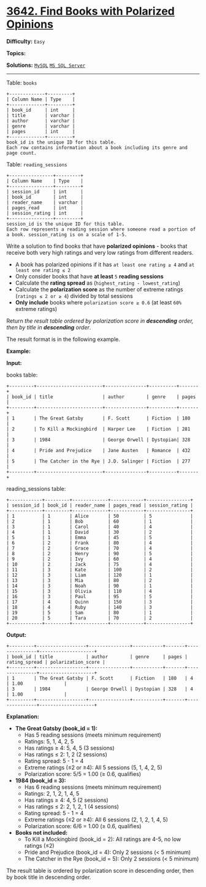 # [3642. Find Books with Polarized Opinions](https://leetcode.com/problems/find-books-with-polarized-opinions/)

**Difficulty:** `Easy`  

**Topics:**   

**Solutions:** [`MySQL`](../../src/sql/challenges/FindBooksWithPolarizedOpinions.sql) [`MS SQL Server`](../../src/sql/challenges/FindBooksWithPolarizedOpinions.sql)  

---

Table: `books`

```
+-------------+---------+
| Column Name | Type    |
+-------------+---------+
| book_id     | int     |
| title       | varchar |
| author      | varchar |
| genre       | varchar |
| pages       | int     |
+-------------+---------+
book_id is the unique ID for this table.
Each row contains information about a book including its genre and page count.
```

Table: `reading_sessions`

```
+----------------+---------+
| Column Name    | Type    |
+----------------+---------+
| session_id     | int     |
| book_id        | int     |
| reader_name    | varchar |
| pages_read     | int     |
| session_rating | int     |
+----------------+---------+
session_id is the unique ID for this table.
Each row represents a reading session where someone read a portion of a book. session_rating is on a scale of 1-5.
```

Write a solution to find books that have **polarized opinions** - books that receive both very high ratings and very low ratings from different readers.

* A book has polarized opinions if it has `at least one rating ≥ 4` and `at least one rating ≤ 2`
* Only consider books that have **at least** `5` **reading sessions**
* Calculate the **rating spread** as (`highest_rating - lowest_rating`)
* Calculate the **polarization score** as the number of extreme ratings (`ratings ≤ 2 or ≥ 4`) divided by total sessions
* **Only include** books where `polarization score ≥ 0.6` (at least `60%` extreme ratings)

Return *the result table ordered by polarization score in **descending** order, then by title in **descending** order*.

The result format is in the following example.

**Example:**

**Input:**

books table:

```
+---------+------------------------+---------------+----------+-------+
| book_id | title                  | author        | genre    | pages |
+---------+------------------------+---------------+----------+-------+
| 1       | The Great Gatsby       | F. Scott      | Fiction  | 180   |
| 2       | To Kill a Mockingbird  | Harper Lee    | Fiction  | 281   |
| 3       | 1984                   | George Orwell | Dystopian| 328   |
| 4       | Pride and Prejudice    | Jane Austen   | Romance  | 432   |
| 5       | The Catcher in the Rye | J.D. Salinger | Fiction  | 277   |
+---------+------------------------+---------------+----------+-------+
```

reading\_sessions table:

```
+------------+---------+-------------+------------+----------------+
| session_id | book_id | reader_name | pages_read | session_rating |
+------------+---------+-------------+------------+----------------+
| 1          | 1       | Alice       | 50         | 5              |
| 2          | 1       | Bob         | 60         | 1              |
| 3          | 1       | Carol       | 40         | 4              |
| 4          | 1       | David       | 30         | 2              |
| 5          | 1       | Emma        | 45         | 5              |
| 6          | 2       | Frank       | 80         | 4              |
| 7          | 2       | Grace       | 70         | 4              |
| 8          | 2       | Henry       | 90         | 5              |
| 9          | 2       | Ivy         | 60         | 4              |
| 10         | 2       | Jack        | 75         | 4              |
| 11         | 3       | Kate        | 100        | 2              |
| 12         | 3       | Liam        | 120        | 1              |
| 13         | 3       | Mia         | 80         | 2              |
| 14         | 3       | Noah        | 90         | 1              |
| 15         | 3       | Olivia      | 110        | 4              |
| 16         | 3       | Paul        | 95         | 5              |
| 17         | 4       | Quinn       | 150        | 3              |
| 18         | 4       | Ruby        | 140        | 3              |
| 19         | 5       | Sam         | 80         | 1              |
| 20         | 5       | Tara        | 70         | 2              |
+------------+---------+-------------+------------+----------------+
```

**Output:**

```
+---------+------------------+---------------+-----------+-------+---------------+--------------------+
| book_id | title            | author        | genre     | pages | rating_spread | polarization_score |
+---------+------------------+---------------+-----------+-------+---------------+--------------------+
| 1       | The Great Gatsby | F. Scott      | Fiction   | 180   | 4             | 1.00               |
| 3       | 1984             | George Orwell | Dystopian | 328   | 4             | 1.00               |
+---------+------------------+---------------+-----------+-------+---------------+--------------------+
```

**Explanation:**

* **The Great Gatsby (book\_id = 1):**
  + Has 5 reading sessions (meets minimum requirement)
  + Ratings: 5, 1, 4, 2, 5
  + Has ratings ≥ 4: 5, 4, 5 (3 sessions)
  + Has ratings ≤ 2: 1, 2 (2 sessions)
  + Rating spread: 5 - 1 = 4
  + Extreme ratings (≤2 or ≥4): All 5 sessions (5, 1, 4, 2, 5)
  + Polarization score: 5/5 = 1.00 (≥ 0.6, qualifies)
* **1984 (book\_id = 3):**
  + Has 6 reading sessions (meets minimum requirement)
  + Ratings: 2, 1, 2, 1, 4, 5
  + Has ratings ≥ 4: 4, 5 (2 sessions)
  + Has ratings ≤ 2: 2, 1, 2, 1 (4 sessions)
  + Rating spread: 5 - 1 = 4
  + Extreme ratings (≤2 or ≥4): All 6 sessions (2, 1, 2, 1, 4, 5)
  + Polarization score: 6/6 = 1.00 (≥ 0.6, qualifies)
* **Books not included:**
  + To Kill a Mockingbird (book\_id = 2): All ratings are 4-5, no low ratings (≤2)
  + Pride and Prejudice (book\_id = 4): Only 2 sessions (< 5 minimum)
  + The Catcher in the Rye (book\_id = 5): Only 2 sessions (< 5 minimum)

The result table is ordered by polarization score in descending order, then by book title in descending order.